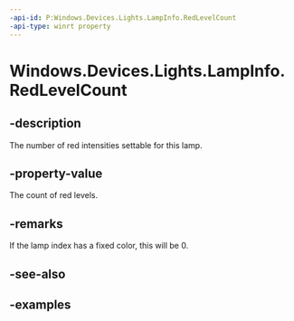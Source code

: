 ```yaml
---
-api-id: P:Windows.Devices.Lights.LampInfo.RedLevelCount
-api-type: winrt property
---
```


<!-- Property syntax.
public int RedLevelCount { get; }
-->

# Windows.Devices.Lights.LampInfo.RedLevelCount

## -description
The number of red intensities settable for this lamp.

## -property-value
The count of red levels.

## -remarks
If the lamp index has a fixed color, this will be 0.

## -see-also

## -examples

